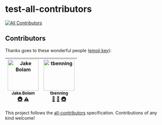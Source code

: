 # test-all-contributors
[![All Contributors](https://img.shields.io/badge/all_contributors-2-orange.svg?style=flat-square)](#contributors)
## Contributors

Thanks goes to these wonderful people ([emoji key](https://github.com/all-contributors/all-contributors#emoji-key)):

<!-- ALL-CONTRIBUTORS-LIST:START - Do not remove or modify this section -->
<!-- prettier-ignore -->
| [<img src="https://avatars2.githubusercontent.com/u/3534236?v=4" width="100px;" alt="Jake Bolam"/><br /><sub><b>Jake Bolam</b></sub>](https://jakebolam.com)<br />[🚇](#infra-jakebolam "Infrastructure (Hosting, Build-Tools, etc)") [⚠️](https://github.com/all-contributors-sandbox/test-all-contributors/commits?author=jakebolam "Tests") | [<img src="https://avatars2.githubusercontent.com/u/7265547?v=4" width="100px;" alt="tbenning"/><br /><sub><b>tbenning</b></sub>](http://tylerbenning.com)<br />[💬](#question-tbenning "Answering Questions") [🤔](#ideas-tbenning "Ideas, Planning, & Feedback") [🚇](#infra-tbenning "Infrastructure (Hosting, Build-Tools, etc)") |
| :---: | :---: |
<!-- ALL-CONTRIBUTORS-LIST:END -->

This project follows the [all-contributors](https://github.com/all-contributors/all-contributors) specification. Contributions of any kind welcome!